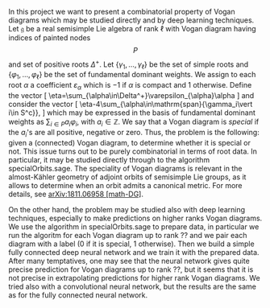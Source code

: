
  


In this project we want to present a combinatorial property of Vogan
diagrams which may be studied directly and by deep learning techniques.
Let $\mathfrak{g}$ be a real semisimple Lie algebra of rank $\ell$ with
Vogan diagram having indices of painted nodes $$P$$ and set of positive
roots $\Delta^+$. Let $\{\gamma_1,\ldots,\gamma_{\ell}\}$ be the set of
simple roots and $\{\varphi_1,\ldots,\varphi_{\ell}\}$ be the set of
fundamental dominant weights. We assign to each root $\alpha$ a
coefficient $\varepsilon_{\alpha}$ which is $-1$ if $\alpha$ is compact
and $1$ otherwise. Define the vector
\[
\eta=\sum_{\alpha\in\Delta^+}\varepsilon_{\alpha}\alpha
\]
and consider the vector
\[
\eta-4\sum_{\alpha\in\mathrm{span}\{\gamma_i\vert i\in S^c\}},
\]
which
may be expressed in the basis of fundamental dominant weights as
$\sum_{i\in P}a_i\varphi_i$, with $a_i\in \mathbb{Z}$. We say that a
Vogan diagram is *special* if the $a_i$'s are all positive, negative or
zero. Thus, the problem is the following: given a (connected) Vogan
diagram, to determine whether it is special or not. This issue turns out
to be purely combinatorial in terms of root data. In particular, it may
be studied directly through to the algorithm specialOrbits.sage.
The
speciality of Vogan diagrams is relevant in the almost-Kähler geometry
of adjoint orbits of semisimple Lie groups, as it allows to determine
when an orbit admits a canonical metric. For more details, see [arXiv:1811.06958 [math-DG]](https://arxiv.org/abs/1811.06958).

On the other hand, the problem may be studied also with deep learning
techniques, especially to make predictions on higher ranks Vogan
diagrams. We use the algorithm in specialOrbits.sage to prepare data, in
particular we run the algoritm for each Vogan diagram up to rank ?? and
we pair each diagram with a label (0 if it is special, 1 otherwise).
Then we build a simple fully connected deep neural network and we train
it with the prepared data. After many temptatives, one may see that the
neural network gives quite precise prediction for Vogan diagrams up to
rank ??, but it seems that it is not precise in extrapolating
predictions for higher rank Vogan diagrams. We tried also with a
convolutional neural network, but the results are the same as for the
fully connected neural network.
